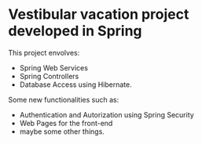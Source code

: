 # Vestibular vacation project developed in Spring

This project envolves:
  * Spring Web Services
  * Spring Controllers
  * Database Access using Hibernate.

Some new functionalities such as: 
  * Authentication and Autorization using Spring Security
  * Web Pages for the front-end
  * maybe some other things.   
